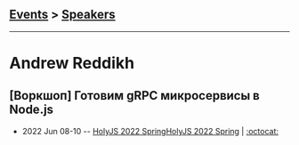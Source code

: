 ## [Events](../README.md) > [Speakers](../speakers.md)
---

# Andrew Reddikh

## [Воркшоп] Готовим gRPC микросервисы в Node.js
- 2022 Jun 08-10 -- [HolyJS 2022 Spring](https://youtu.be/kxQP0KRgD00,https://youtu.be/hjdVVCMlQF4)[HolyJS 2022 Spring](https://youtu.be/kxQP0KRgD00,https://youtu.be/hjdVVCMlQF4)   | [:octocat:](https://github.com/x-technology/mono-repo-nodejs-svc-sample) 
